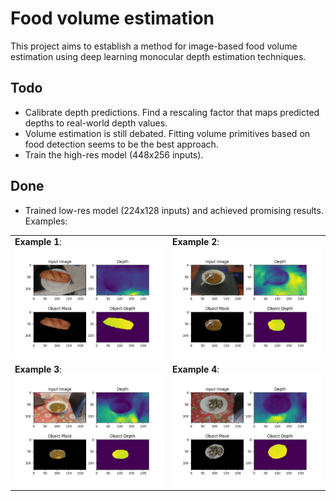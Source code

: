 # Food volume estimation
This project aims to establish a method for image-based food volume estimation
using deep learning monocular depth estimation techniques.

## Todo
- Calibrate depth predictions. Find a rescaling factor that maps predicted
  depths to real-world depth values.
- Volume estimation is still debated. Fitting volume primitives based on
  food detection seems to be the best approach.
- Train the high-res model (448x256 inputs).

## Done
- Trained low-res model (224x128 inputs) and achieved promising results.
  Examples:
  
<table align="center" width="100%">
  <tr>
    <td>
      <b>Example 1</b>: <br>
      <img src="tests/point_cloud/results/test_1_depth.png">
    </td>
    <td>
      <b>Example 2</b>: <br>
      <img src="tests/point_cloud/results/test_2_depth.png">
    </td>
  </tr>
  <tr>
    <td>
      <b>Example 3</b>: <br>
      <img src="tests/point_cloud/results/test_3_depth.png">
    </td>
    <td>
      <b>Example 4</b>: <br>
      <img src="tests/point_cloud/results/test_4_depth.png">
    </td>      
  </tr>
</table> 
